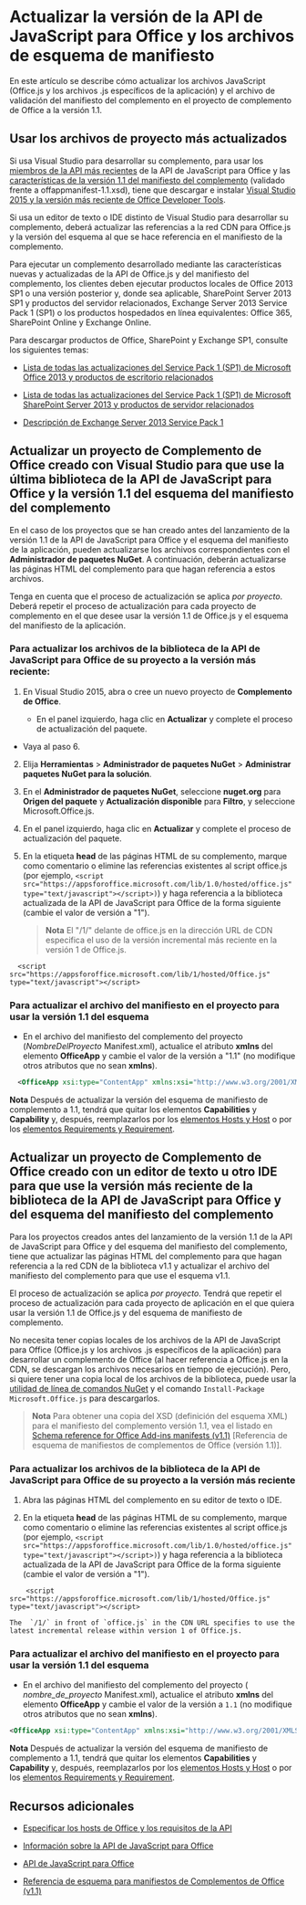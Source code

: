 
# Actualizar la versión de la API de JavaScript para Office y los archivos de esquema de manifiesto



En este artículo se describe cómo actualizar los archivos JavaScript (Office.js y los archivos .js específicos de la aplicación) y el archivo de validación del manifiesto del complemento en el proyecto de complemento de Office a la versión 1.1.

## Usar los archivos de proyecto más actualizados

Si usa Visual Studio para desarrollar su complemento, para usar los [miembros de la API más recientes](../../reference/what's-changed-in-the-javascript-api-for-office.md) de la API de JavaScript para Office y las [características de la versión 1.1 del manifiesto del complemento](../../docs/overview/add-in-manifests.md) (validado frente a offappmanifest-1.1.xsd), tiene que descargar e instalar [Visual Studio 2015 y la versión más reciente de Office Developer Tools](https://www.visualstudio.com/features/office-tools-vs).

Si usa un editor de texto o IDE distinto de Visual Studio para desarrollar su complemento, deberá actualizar las referencias a la red CDN para Office.js y la versión del esquema al que se hace referencia en el manifiesto de la complemento.

Para ejecutar un complemento desarrollado mediante las características nuevas y actualizadas de la API de Office.js y del manifiesto del complemento, los clientes deben ejecutar productos locales de Office 2013 SP1 o una versión posterior y, donde sea aplicable, SharePoint Server 2013 SP1 y productos del servidor relacionados, Exchange Server 2013 Service Pack 1 (SP1) o los productos hospedados en línea equivalentes: Office 365, SharePoint Online y Exchange Online.

Para descargar productos de Office, SharePoint y Exchange SP1, consulte los siguientes temas:


- [Lista de todas las actualizaciones del Service Pack 1 (SP1) de Microsoft Office 2013 y productos de escritorio relacionados](http://support.microsoft.com/kb/2850036)
    
- [Lista de todas las actualizaciones del Service Pack 1 (SP1) de Microsoft SharePoint Server 2013 y productos de servidor relacionados](http://support.microsoft.com/kb/2850035)
    
- [Descripción de Exchange Server 2013 Service Pack 1](http://support.microsoft.com/kb/2926248)
    

## Actualizar un proyecto de Complemento de Office creado con Visual Studio para que use la última biblioteca de la API de JavaScript para Office y la versión 1.1 del esquema del manifiesto del complemento


En el caso de los proyectos que se han creado antes del lanzamiento de la versión 1.1 de la API de JavaScript para Office y el esquema del manifiesto de la aplicación, pueden actualizarse los archivos correspondientes con el  **Administrador de paquetes NuGet**. A continuación, deberán actualizarse las páginas HTML del complemento para que hagan referencia a estos archivos. 

Tenga en cuenta que el proceso de actualización se aplica  _por proyecto_. Deberá repetir el proceso de actualización para cada proyecto de complemento en el que desee usar la versión 1.1 de Office.js y el esquema del manifiesto de la aplicación.




### Para actualizar los archivos de la biblioteca de la API de JavaScript para Office de su proyecto a la versión más reciente:


1. En Visual Studio 2015, abra o cree un nuevo proyecto de  **Complemento de Office**.
    
      - En el panel izquierdo, haga clic en **Actualizar** y complete el proceso de actualización del paquete.
    
  - Vaya al paso 6.
    
2. Elija  **Herramientas**  >  **Administrador de paquetes NuGet**  >  **Administrar paquetes NuGet para la solución**.
    
3. En el  **Administrador de paquetes NuGet**, seleccione  **nuget.org** para **Origen del paquete** y **Actualización disponible** para **Filtro**, y seleccione Microsoft.Office.js.
    
4. En el panel izquierdo, haga clic en **Actualizar** y complete el proceso de actualización del paquete.
    
5. En la etiqueta **head** de las páginas HTML de su complemento, marque como comentario o elimine las referencias existentes al script office.js (por ejemplo, `<script src="https://appsforoffice.microsoft.com/lib/1.0/hosted/office.js" type="text/javascript"></script>)`) y haga referencia a la biblioteca actualizada de la API de JavaScript para Office de la forma siguiente (cambie el valor de versión a "1"). 

   >**Nota** El "/1/" delante de office.js en la dirección URL de CDN especifica el uso de la versión incremental más reciente en la versión 1 de Office.js.
    
```
  <script src="https://appsforoffice.microsoft.com/lib/1/hosted/Office.js" type="text/javascript"></script>
```


### Para actualizar el archivo del manifiesto en el proyecto para usar la versión 1.1 del esquema


- En el archivo del manifiesto del complemento del proyecto (_NombreDelProyecto_ Manifest.xml), actualice el atributo **xmlns** del elemento **OfficeApp** y cambie el valor de la versión a "1.1" (no modifique otros atributos que no sean **xmlns**).
    
```XML
  <OfficeApp xsi:type="ContentApp" xmlns:xsi="http://www.w3.org/2001/XMLSchema-instance" xmlns="http://schemas.microsoft.com/office/appforoffice/1.1" >
```


>
  **Nota** Después de actualizar la versión del esquema de manifiesto de complemento a 1.1, tendrá que quitar los elementos **Capabilities** y **Capability** y, después, reemplazarlos por los [elementos Hosts y Host](http://msdn.microsoft.com/library/cff9fbdf-a530-4f6e-91ca-81bcacd90dcd%28Office.15%29.aspx) o por los [elementos Requirements y Requirement](../../docs/overview/specify-office-hosts-and-api-requirements.md).

## Actualizar un proyecto de Complemento de Office creado con un editor de texto u otro IDE para que use la versión más reciente de la biblioteca de la API de JavaScript para Office y del esquema del manifiesto del complemento


Para los proyectos creados antes del lanzamiento de la versión 1.1 de la API de JavaScript para Office y del esquema del manifiesto del complemento, tiene que actualizar las páginas HTML del complemento para que hagan referencia a la red CDN de la biblioteca v1.1 y actualizar el archivo del manifiesto del complemento para que use el esquema v1.1. 

El proceso de actualización se aplica _por proyecto_. Tendrá que repetir el proceso de actualización para cada proyecto de aplicación en el que quiera usar la versión 1.1 de Office.js y del esquema de manifiesto de complemento.

No necesita tener copias locales de los archivos de la API de JavaScript para Office (Office.js y los archivos .js específicos de la aplicación) para desarrollar un complemento de Office (al hacer referencia a Office.js en la CDN, se descargan los archivos necesarios en tiempo de ejecución). Pero, si quiere tener una copia local de los archivos de la biblioteca, puede usar la [utilidad de línea de comandos NuGet](http://docs.nuget.org/consume/installing-nuget) y el comando `Install-Package Microsoft.Office.js` para descargarlos.

 > **Nota** Para obtener una copia del XSD (definición del esquema XML) para el manifiesto del complemento versión 1.1, vea el listado en [Schema reference for Office Add-ins manifests (v1.1)](../overview/add-in-manifests.md) [Referencia de esquema de manifiestos de complementos de Office (versión 1.1)].


### Para actualizar los archivos de la biblioteca de la API de JavaScript para Office de su proyecto a la versión más reciente


1. Abra las páginas HTML del complemento en su editor de texto o IDE.
    
2. En la etiqueta **head** de las páginas HTML de su complemento, marque como comentario o elimine las referencias existentes al script office.js (por ejemplo, `<script src="https://appsforoffice.microsoft.com/lib/1.0/hosted/office.js" type="text/javascript"></script>)`) y haga referencia a la biblioteca actualizada de la API de JavaScript para Office de la forma siguiente (cambie el valor de versión a "1").
    
```
    <script src="https://appsforoffice.microsoft.com/lib/1/hosted/Office.js" type="text/javascript"></script>
```


    The  `/1/` in front of `office.js` in the CDN URL specifies to use the latest incremental release within version 1 of Office.js.
    

### Para actualizar el archivo del manifiesto en el proyecto para usar la versión 1.1 del esquema


- En el archivo del manifiesto del complemento del proyecto ( _nombre_de_proyecto_ Manifest.xml), actualice el atributo **xmlns** del elemento **OfficeApp** y cambie el valor de la versión a `1.1` (no modifique otros atributos que no sean **xmlns**).
    
```XML
<OfficeApp xsi:type="ContentApp" xmlns:xsi="http://www.w3.org/2001/XMLSchema-instance" xmlns="http://schemas.microsoft.com/office/appforoffice/1.1" >
```

>
  **Nota** Después de actualizar la versión del esquema de manifiesto de complemento a 1.1, tendrá que quitar los elementos **Capabilities** y **Capability** y, después, reemplazarlos por los [elementos Hosts y Host](http://msdn.microsoft.com/library/cff9fbdf-a530-4f6e-91ca-81bcacd90dcd%28Office.15%29.aspx) o por los [elementos Requirements y Requirement](../../docs/overview/specify-office-hosts-and-api-requirements.md).
    

## Recursos adicionales



- [Especificar los hosts de Office y los requisitos de la API](../../docs/overview/specify-office-hosts-and-api-requirements.md)
    
- [Información sobre la API de JavaScript para Office](../../docs/develop/understanding-the-javascript-api-for-office.md)
    
- [API de JavaScript para Office](../../reference/javascript-api-for-office.md)
    
- [Referencia de esquema para manifiestos de Complementos de Office (v1.1)](../overview/add-in-manifests.md)
    
